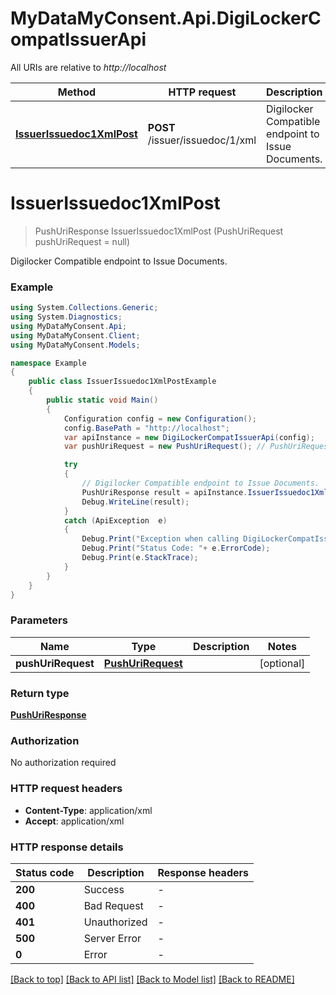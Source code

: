 # MyDataMyConsent.Api.DigiLockerCompatIssuerApi

All URIs are relative to *http://localhost*

Method | HTTP request | Description
------------- | ------------- | -------------
[**IssuerIssuedoc1XmlPost**](DigiLockerCompatIssuerApi.md#issuerissuedoc1xmlpost) | **POST** /issuer/issuedoc/1/xml | Digilocker Compatible endpoint to Issue Documents.


<a name="issuerissuedoc1xmlpost"></a>
# **IssuerIssuedoc1XmlPost**
> PushUriResponse IssuerIssuedoc1XmlPost (PushUriRequest pushUriRequest = null)

Digilocker Compatible endpoint to Issue Documents.

### Example
```csharp
using System.Collections.Generic;
using System.Diagnostics;
using MyDataMyConsent.Api;
using MyDataMyConsent.Client;
using MyDataMyConsent.Models;

namespace Example
{
    public class IssuerIssuedoc1XmlPostExample
    {
        public static void Main()
        {
            Configuration config = new Configuration();
            config.BasePath = "http://localhost";
            var apiInstance = new DigiLockerCompatIssuerApi(config);
            var pushUriRequest = new PushUriRequest(); // PushUriRequest |  (optional) 

            try
            {
                // Digilocker Compatible endpoint to Issue Documents.
                PushUriResponse result = apiInstance.IssuerIssuedoc1XmlPost(pushUriRequest);
                Debug.WriteLine(result);
            }
            catch (ApiException  e)
            {
                Debug.Print("Exception when calling DigiLockerCompatIssuerApi.IssuerIssuedoc1XmlPost: " + e.Message );
                Debug.Print("Status Code: "+ e.ErrorCode);
                Debug.Print(e.StackTrace);
            }
        }
    }
}
```

### Parameters

Name | Type | Description  | Notes
------------- | ------------- | ------------- | -------------
 **pushUriRequest** | [**PushUriRequest**](PushUriRequest.md)|  | [optional] 

### Return type

[**PushUriResponse**](PushUriResponse.md)

### Authorization

No authorization required

### HTTP request headers

 - **Content-Type**: application/xml
 - **Accept**: application/xml


### HTTP response details
| Status code | Description | Response headers |
|-------------|-------------|------------------|
| **200** | Success |  -  |
| **400** | Bad Request |  -  |
| **401** | Unauthorized |  -  |
| **500** | Server Error |  -  |
| **0** | Error |  -  |

[[Back to top]](#) [[Back to API list]](../README.md#documentation-for-api-endpoints) [[Back to Model list]](../README.md#documentation-for-models) [[Back to README]](../README.md)

